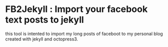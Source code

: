 # FB2Jekyll : Import your facebook text posts to jekyll

this tool is intented to import my long posts of faceboot to my personal blog created with jekyll and octopress3.
